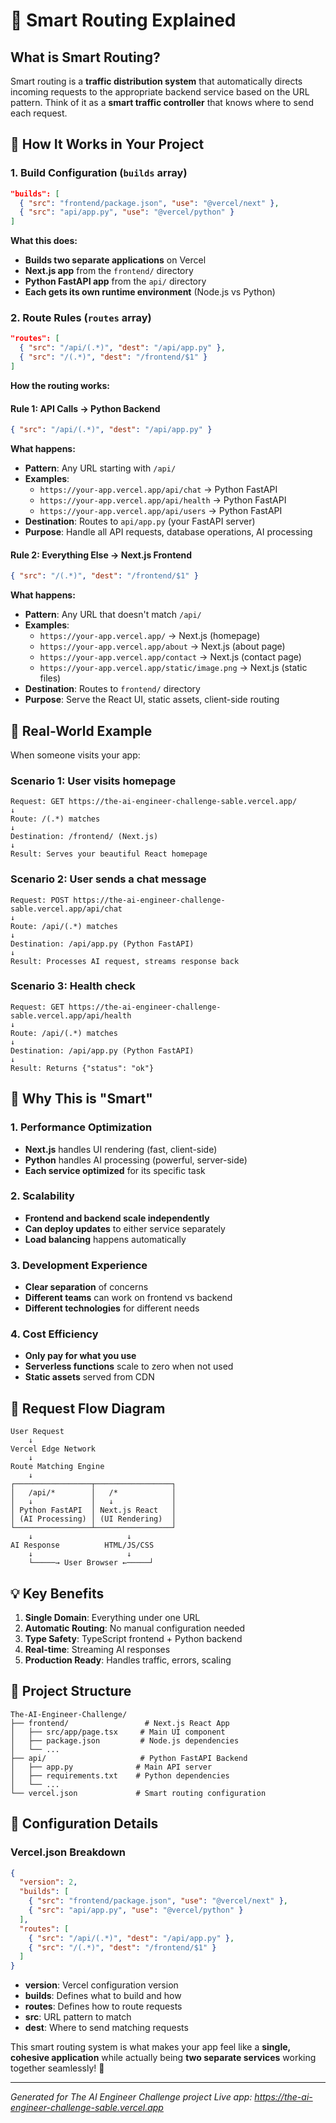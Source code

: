 # 🧠 Smart Routing Explained

## What is Smart Routing?

Smart routing is a **traffic distribution system** that automatically directs incoming requests to the appropriate backend service based on the URL pattern. Think of it as a **smart traffic controller** that knows where to send each request.

## 🔧 How It Works in Your Project

### 1. Build Configuration (`builds` array)
```json
"builds": [
  { "src": "frontend/package.json", "use": "@vercel/next" },
  { "src": "api/app.py", "use": "@vercel/python" }
]
```

**What this does:**
- **Builds two separate applications** on Vercel
- **Next.js app** from the `frontend/` directory
- **Python FastAPI app** from the `api/` directory
- **Each gets its own runtime environment** (Node.js vs Python)

### 2. Route Rules (`routes` array)
```json
"routes": [
  { "src": "/api/(.*)", "dest": "/api/app.py" },
  { "src": "/(.*)", "dest": "/frontend/$1" }
]
```

**How the routing works:**

#### Rule 1: API Calls → Python Backend
```json
{ "src": "/api/(.*)", "dest": "/api/app.py" }
```

**What happens:**
- **Pattern**: Any URL starting with `/api/`
- **Examples**: 
  - `https://your-app.vercel.app/api/chat` → Python FastAPI
  - `https://your-app.vercel.app/api/health` → Python FastAPI
  - `https://your-app.vercel.app/api/users` → Python FastAPI
- **Destination**: Routes to `api/app.py` (your FastAPI server)
- **Purpose**: Handle all API requests, database operations, AI processing

#### Rule 2: Everything Else → Next.js Frontend
```json
{ "src": "/(.*)", "dest": "/frontend/$1" }
```

**What happens:**
- **Pattern**: Any URL that doesn't match `/api/`
- **Examples**:
  - `https://your-app.vercel.app/` → Next.js (homepage)
  - `https://your-app.vercel.app/about` → Next.js (about page)
  - `https://your-app.vercel.app/contact` → Next.js (contact page)
  - `https://your-app.vercel.app/static/image.png` → Next.js (static files)
- **Destination**: Routes to `frontend/` directory
- **Purpose**: Serve the React UI, static assets, client-side routing

## 🎯 Real-World Example

When someone visits your app:

### Scenario 1: User visits homepage
```
Request: GET https://the-ai-engineer-challenge-sable.vercel.app/
↓
Route: /(.*) matches
↓
Destination: /frontend/ (Next.js)
↓
Result: Serves your beautiful React homepage
```

### Scenario 2: User sends a chat message
```
Request: POST https://the-ai-engineer-challenge-sable.vercel.app/api/chat
↓
Route: /api/(.*) matches
↓
Destination: /api/app.py (Python FastAPI)
↓
Result: Processes AI request, streams response back
```

### Scenario 3: Health check
```
Request: GET https://the-ai-engineer-challenge-sable.vercel.app/api/health
↓
Route: /api/(.*) matches
↓
Destination: /api/app.py (Python FastAPI)
↓
Result: Returns {"status": "ok"}
```

## 🚀 Why This is "Smart"

### 1. Performance Optimization
- **Next.js** handles UI rendering (fast, client-side)
- **Python** handles AI processing (powerful, server-side)
- **Each service optimized** for its specific task

### 2. Scalability
- **Frontend and backend scale independently**
- **Can deploy updates** to either service separately
- **Load balancing** happens automatically

### 3. Development Experience
- **Clear separation** of concerns
- **Different teams** can work on frontend vs backend
- **Different technologies** for different needs

### 4. Cost Efficiency
- **Only pay for what you use**
- **Serverless functions** scale to zero when not used
- **Static assets** served from CDN

## 🔄 Request Flow Diagram

```
User Request
    ↓
Vercel Edge Network
    ↓
Route Matching Engine
    ↓
┌─────────────────┬─────────────────┐
│   /api/*        │   /*            │
│   ↓             │   ↓             │
│ Python FastAPI  │ Next.js React   │
│ (AI Processing) │ (UI Rendering)  │
└─────────────────┴─────────────────┘
    ↓                     ↓
AI Response          HTML/JS/CSS
    ↓                     ↓
    └─────→ User Browser ←─────┘
```

## 💡 Key Benefits

1. **Single Domain**: Everything under one URL
2. **Automatic Routing**: No manual configuration needed
3. **Type Safety**: TypeScript frontend + Python backend
4. **Real-time**: Streaming AI responses
5. **Production Ready**: Handles traffic, errors, scaling

## 📁 Project Structure

```
The-AI-Engineer-Challenge/
├── frontend/                 # Next.js React App
│   ├── src/app/page.tsx     # Main UI component
│   ├── package.json         # Node.js dependencies
│   └── ...
├── api/                     # Python FastAPI Backend
│   ├── app.py              # Main API server
│   ├── requirements.txt    # Python dependencies
│   └── ...
└── vercel.json             # Smart routing configuration
```

## 🔧 Configuration Details

### Vercel.json Breakdown
```json
{
  "version": 2,
  "builds": [
    { "src": "frontend/package.json", "use": "@vercel/next" },
    { "src": "api/app.py", "use": "@vercel/python" }
  ],
  "routes": [
    { "src": "/api/(.*)", "dest": "/api/app.py" },
    { "src": "/(.*)", "dest": "/frontend/$1" }
  ]
}
```

- **version**: Vercel configuration version
- **builds**: Defines what to build and how
- **routes**: Defines how to route requests
- **src**: URL pattern to match
- **dest**: Where to send matching requests

This smart routing system is what makes your app feel like a **single, cohesive application** while actually being **two separate services** working together seamlessly! 🎯

---

*Generated for The AI Engineer Challenge project*
*Live app: https://the-ai-engineer-challenge-sable.vercel.app*


